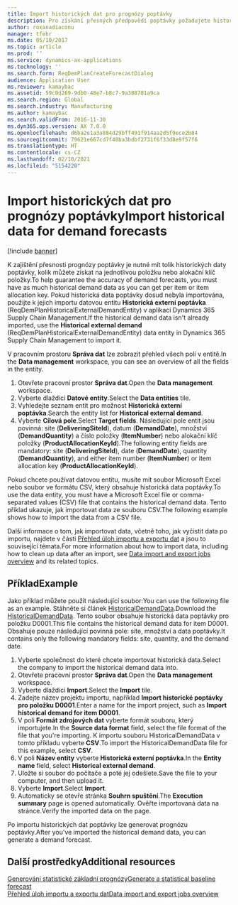 ```yaml
---
title: Import historických dat pro prognózy poptávky
description: Pro získání přesných předpovědí poptávky požadujete historická data poptávky na položku nebo alokační klíč položky. Toto téma vysvětluje postup při používání datových entit pro import historických dat poptávky z jakéhokoli systému tak, abyste měli delší historii dat prognózy poptávky.
author: roxanadiaconu
manager: tfehr
ms.date: 05/10/2017
ms.topic: article
ms.prod: ''
ms.service: dynamics-ax-applications
ms.technology: ''
ms.search.form: ReqDemPlanCreateForecastDialog
audience: Application User
ms.reviewer: kamaybac
ms.assetid: 59c0d269-9db0-48e7-b8c7-9a388781a9ca
ms.search.region: Global
ms.search.industry: Manufacturing
ms.author: kamaybac
ms.search.validFrom: 2016-11-30
ms.dyn365.ops.version: AX 7.0.0
ms.openlocfilehash: d6ba2e1a3a884d29bff491f914aa2d5f9ece2b84
ms.sourcegitcommit: 79621e667cd7f48ba3bdbf2731f6f33d8e9f57f6
ms.translationtype: HT
ms.contentlocale: cs-CZ
ms.lasthandoff: 02/10/2021
ms.locfileid: "5154220"
---
```

# <a name="import-historical-data-for-demand-forecasts"></a><span data-ttu-id="30850-104">Import historických dat pro prognózy poptávky</span><span class="sxs-lookup"><span data-stu-id="30850-104">Import historical data for demand forecasts</span></span>

[!include [banner](../includes/banner.md)]

<span data-ttu-id="30850-105">K zajištění přesnosti prognózy poptávky je nutné mít tolik historických daty poptávky, kolik můžete získat na jednotlivou položku nebo alokační klíč položky.</span><span class="sxs-lookup"><span data-stu-id="30850-105">To help guarantee the accuracy of demand forecasts, you must have as much historical demand data as you can get per item or item allocation key.</span></span> <span data-ttu-id="30850-106">Pokud historická data poptávky dosud nebyla importována, použijte k jejich importu datovou entitu **Historická externí poptávka** (ReqDemPlanHistoricalExternalDemandEntity) v aplikaci Dynamics 365 Supply Chain Management.</span><span class="sxs-lookup"><span data-stu-id="30850-106">If the historical demand data isn't already imported, use the **Historical external demand** (ReqDemPlanHistoricalExternalDemandEntity) data entity in Dynamics 365 Supply Chain Management to import it.</span></span>

<span data-ttu-id="30850-107">V pracovním prostoru **Správa dat** lze zobrazit přehled všech polí v entitě.</span><span class="sxs-lookup"><span data-stu-id="30850-107">In the **Data management** workspace, you can see an overview of all the fields in the entity.</span></span>

1. <span data-ttu-id="30850-108">Otevřete pracovní prostor **Správa dat**.</span><span class="sxs-lookup"><span data-stu-id="30850-108">Open the **Data management** workspace.</span></span>
2. <span data-ttu-id="30850-109">Vyberte dlaždici **Datové entity**.</span><span class="sxs-lookup"><span data-stu-id="30850-109">Select the **Data entities** tile.</span></span>
3. <span data-ttu-id="30850-110">Vyhledejte seznam entit pro možnost **Historická externí poptávka**.</span><span class="sxs-lookup"><span data-stu-id="30850-110">Search the entity list for **Historical external demand**.</span></span>
4. <span data-ttu-id="30850-111">Vyberte **Cílová pole**.</span><span class="sxs-lookup"><span data-stu-id="30850-111">Select **Target fields**.</span></span> <span data-ttu-id="30850-112">Následující pole entit jsou povinná: site (**DeliveringSiteId**), datum (**DemandDate**), množství (**DemandQuantity**) a číslo položky (**ItemNumber**) nebo alokační klíč položky (**ProductAllocationKeyId**).</span><span class="sxs-lookup"><span data-stu-id="30850-112">The following entity fields are mandatory: site (**DeliveringSiteId**), date (**DemandDate**), quantity (**DemandQuantity**), and either item number (**ItemNumber**) or item allocation key (**ProductAllocationKeyId**).</span></span>

<span data-ttu-id="30850-113">Pokud chcete používat datovou entitu, musíte mít soubor Microsoft Excel nebo soubor ve formátu CSV, který obsahuje historická data poptávky.</span><span class="sxs-lookup"><span data-stu-id="30850-113">To use the data entity, you must have a Microsoft Excel file or comma-separated values (CSV) file that contains the historical demand data.</span></span> <span data-ttu-id="30850-114">Tento příklad ukazuje, jak importovat data ze souboru CSV.</span><span class="sxs-lookup"><span data-stu-id="30850-114">The following example shows how to import the data from a CSV file.</span></span>

<span data-ttu-id="30850-115">Další informace o tom, jak importovat data, včetně toho, jak vyčistit data po importu, najdete v části [Přehled úloh importu a exportu dat](../../fin-ops-core/dev-itpro/data-entities/data-import-export-job.md) a jsou to související témata.</span><span class="sxs-lookup"><span data-stu-id="30850-115">For more information about how to import data, including how to clean up data after an import, see [Data import and export jobs overview](../../fin-ops-core/dev-itpro/data-entities/data-import-export-job.md) and its related topics.</span></span>

## <a name="example"></a><span data-ttu-id="30850-116">Příklad</span><span class="sxs-lookup"><span data-stu-id="30850-116">Example</span></span>

<span data-ttu-id="30850-117">Jako příklad můžete použít následující soubor:</span><span class="sxs-lookup"><span data-stu-id="30850-117">You can use the following file as an example.</span></span> <span data-ttu-id="30850-118">Stáhněte si článek [HistoricalDemandData](https://docs.microsoft.com/dynamics/s-e/).</span><span class="sxs-lookup"><span data-stu-id="30850-118">Download the [HistoricalDemandData](https://docs.microsoft.com/dynamics/s-e/).</span></span> <span data-ttu-id="30850-119">Tento soubor obsahuje historická data poptávky pro položku D0001.</span><span class="sxs-lookup"><span data-stu-id="30850-119">This file contains the historical demand data for item D0001.</span></span> <span data-ttu-id="30850-120">Obsahuje pouze následující povinná pole: site, množství a data poptávky.</span><span class="sxs-lookup"><span data-stu-id="30850-120">It contains only the following mandatory fields: site, quantity, and the demand date.</span></span>

1. <span data-ttu-id="30850-121">Vyberte společnost do které chcete importovat historická data.</span><span class="sxs-lookup"><span data-stu-id="30850-121">Select the company to import the historical demand data into.</span></span>
2. <span data-ttu-id="30850-122">Otevřete pracovní prostor **Správa dat**.</span><span class="sxs-lookup"><span data-stu-id="30850-122">Open the **Data management** workspace.</span></span>
3. <span data-ttu-id="30850-123">Vyberte dlaždici **Import**.</span><span class="sxs-lookup"><span data-stu-id="30850-123">Select the **Import** tile.</span></span>
4. <span data-ttu-id="30850-124">Zadejte název projektu importu, například **Import historické poptávky pro položku D0001**.</span><span class="sxs-lookup"><span data-stu-id="30850-124">Enter a name for the import project, such as **Import historical demand for item D0001**.</span></span>
5. <span data-ttu-id="30850-125">V poli **Formát zdrojových dat** vyberte formát souboru, který importujete.</span><span class="sxs-lookup"><span data-stu-id="30850-125">In the **Source data format** field, select the file format of the file that you're importing.</span></span> <span data-ttu-id="30850-126">K importu souboru HistoricalDemandData v tomto příkladu vyberte **CSV**.</span><span class="sxs-lookup"><span data-stu-id="30850-126">To import the HistoricalDemandData file for this example, select **CSV**.</span></span>
6. <span data-ttu-id="30850-127">V poli **Název entity** vyberte **Historická externí poptávka**.</span><span class="sxs-lookup"><span data-stu-id="30850-127">In the **Entity name** field, select **Historical external demand**.</span></span>
7. <span data-ttu-id="30850-128">Uložte si soubor do počítače a poté jej odešlete.</span><span class="sxs-lookup"><span data-stu-id="30850-128">Save the file to your computer, and then upload it.</span></span>
8. <span data-ttu-id="30850-129">Vyberte **Import**.</span><span class="sxs-lookup"><span data-stu-id="30850-129">Select **Import**.</span></span>
9. <span data-ttu-id="30850-130">Automaticky se otevře stránka **Souhrn spuštění**.</span><span class="sxs-lookup"><span data-stu-id="30850-130">The **Execution summary** page is opened automatically.</span></span> <span data-ttu-id="30850-131">Ověřte importovaná data na stránce.</span><span class="sxs-lookup"><span data-stu-id="30850-131">Verify the imported data on the page.</span></span>

<span data-ttu-id="30850-132">Po importu historických dat poptávky lze generovat prognózu poptávky.</span><span class="sxs-lookup"><span data-stu-id="30850-132">After you've imported the historical demand data, you can generate a demand forecast.</span></span>

## <a name="additional-resources"></a><span data-ttu-id="30850-133">Další prostředky</span><span class="sxs-lookup"><span data-stu-id="30850-133">Additional resources</span></span>

[<span data-ttu-id="30850-134">Generování statistické základní prognózy</span><span class="sxs-lookup"><span data-stu-id="30850-134">Generate a statistical baseline forecast</span></span>](generate-statistical-baseline-forecast.md)  
[<span data-ttu-id="30850-135">Přehled úloh importu a exportu dat</span><span class="sxs-lookup"><span data-stu-id="30850-135">Data import and export jobs overview</span></span>](../../fin-ops-core/dev-itpro/data-entities/data-import-export-job.md)
